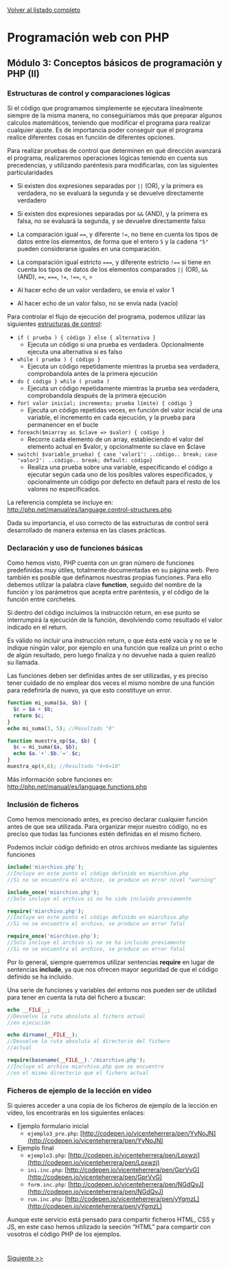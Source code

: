 [Volver al listado completo](../)

# Programación web con PHP

## Módulo 3: Conceptos básicos de programación y PHP (II)

### Estructuras de control y comparaciones lógicas

Si el código que programamos simplemente se ejecutara linealmente siempre de la misma manera, no conseguiríamos más que preparar algunos calculos matemáticos, teniendo que modificar el programa para realizar cualquier ajuste. Es de importancia poder conseguir que el programa realice diferentes cosas en función de diferentes opciones.

Para realizar pruebas de control que determinen en qué dirección avanzará el programa, realizaremos operaciones lógicas teniendo en cuenta sus precedencias, y utilizando paréntesis para modificarlas, con las siguientes particularidades

-   Si existen dos expresiones separadas por `||` (OR), y la primera es verdadera, no se evaluará la segunda y se devuelve directamente verdadero
-   Si existen dos expresiones separadas por `&&` (AND), y la primera es falsa, no se evaluará la segunda, y se devuelve directamente falso
-   La comparación igual `==`, y diferente `!=`, no tiene en cuenta los tipos de datos entre los elementos, de forma que el entero `5` y la cadena `"5"` pueden considerarse iguales en una comparación.

-   La comparación igual estricto `===`, y diferente estricto `!==` si tiene en cuenta los tipos de datos de los elementos comparados `||` (OR), `&&` (AND), `==`, `===`, `!=`, `!==`, `<`, `>`
-   Al hacer echo de un valor verdadero, se envía el valor 1
-   Al hacer echo de un valor falso, no se envía nada (vacío)

Para controlar el flujo de ejecución del programa, podemos utilizar las siguientes [estructuras de
control](<http://php.net/manual/es/language.control-structures.php>):

-   `if ( prueba ) { código } else { alternativa }`
    -   Ejecuta un código si una prueba es verdadera. Opcionalmente ejecuta una alternativa si es falso
-   `while ( prueba ) { código }`
    -   Ejecuta un código repetidamente mientras la prueba sea verdadera, comprobandola antes de la primera ejecución
-   `do { código } while ( prueba )`
    -   Ejecuta un código repetidamente mientras la prueba sea verdadera, comprobandola después de la primera ejecución
-   `for( valor inicial; incremento; prueba límite) { código }`
    -   Ejecuta un código repetidas veces, en función del valor incial de una variable, el incremento en cada ejecución, y la prueba para permanencer en el bucle
-   `foreach($miarray as $clave => $valor) { codigo }`
    -   Recorre cada elemento de un array, estableciendo el valor del elemento actual en \$valor, y opcionalmente su clave en \$clave
-   `switch( $variable_prueba) { case 'valor1': ..código.. break; case 'valor2': ..código.. break; default: código}`
    -   Realiza una prueba sobre una variable, especificando el código a ejecutar según cada uno de los posibles valores especificados, y opcionalmente un código por defecto en default para el resto de los valores no especificados.

La referencia completa se incluye en:
<http://php.net/manual/es/language.control-structures.php>

Dada su importancia, el uso correcto de las estructuras de control será desarrollado de manera extensa en las clases prácticas.


### Declaración y uso de funciones básicas

Como hemos visto, PHP cuenta con un gran número de funciones predefinidas muy útiles, totalmente documentadas en su página web. Pero también es posible que definamos nuestras propias funciones. Para ello debemos utilizar la palabra clave **function**, seguido del nombre de la función y los parámetros que acepta entre paréntesis, y el código de la función entre corchetes.

Si dentro del código incluimos la instrucción return, en ese punto se interrumpirá la ejecución de la función, devolviendo como resultado el valor indicado en el return.

Es válido no incluir una instrucción return, o que ésta esté vacía y no se le indique ningún valor, por ejemplo en una función que realiza un print o echo de algún resultado, pero luego finaliza y no devuelve nada a quien realizó su llamada.

Las funciones deben ser definidas antes de ser utilizadas, y es preciso tener cuidado de no emplear dos veces el mismo nombre de una función para redefinirla de nuevo, ya que esto constituye un error.

```php
function mi_suma($a, $b) {
  $c = $a + $b;
  return $c;
}
echo mi_suma(3, 5); //Resultado "8"

function muestra_op($a, $b) {
  $c = mi_suma($a, $b);
  echo $a.'+'.$b.'='.$c;
}
muestra_op(4,6); //Resultado "4+6=10"
```

Más información sobre funciones en: <http://php.net/manual/es/language.functions.php>


### Inclusión de ficheros

Como hemos mencionado antes, es preciso declarar cualquier función antes de que sea utilizada. Para organizar mejor nuestro código, no es preciso que todas las funciones estén definidas en el mismo fichero.

Podemos incluir código definido en otros archivos mediante las siguientes funciones

```php
include('miarchivo.php'); 
//Incluye en este punto el código definido en miarchivo.php
//Si no se encuentra el archivo, se produce un error nivel "warning"

include_once('miarchivo.php');
//Solo incluye el archivo si no ha sido incluido previamente

require('miarchivo.php');
//Incluye en este punto el código definido en miarchivo.php
//Si no se encuentra el archivo, se produce un error fatal

require_once('miarchivo.php');
//Solo incluye el archivo si no se ha incluido previamente
//Si no se encuentra el archivo, se produce un error fatal
```

Por lo general, siempre querremos utilizar sentencias **require** en lugar de sentencias **include**, ya que nos ofrecen mayor seguridad de que el código definido se ha incluido.

Una serie de funciones y variables del entorno nos pueden ser de utilidad para tener en cuenta la ruta del fichero a buscar:

```php
echo __FILE__; 
//Devuelve la ruta absoluta al fichero actual
//en ejecución

echo dirname(__FILE__);
//Devuelve la ruta absoluta al directorio del fichero
//actual

require(basename(__FILE__).'/miarchivo.php');
//Incluye el archivo miarchivo.php que se encuentre
//en el mismo directorio que el fichero actual
```

### Ficheros de ejemplo de la lección en vídeo

Si quieres acceder a una copia de los ficheros de ejemplo de la lección en
vídeo, los encontrarás en los siguientes enlaces:

- Ejemplo formulario inicial
    - `ejemplo3_pre.php`:
        [http://codepen.io/vicenteherrera/pen/YyNoJN](http://codepen.io/vicenteherrera/pen/YyNoJN)
- Ejemplo final
    - `ejemplo3.php`:
        [http://codepen.io/vicenteherrera/pen/Lpxwzj](http://codepen.io/vicenteherrera/pen/Lpxwzj)
    - `ini.inc.php`:
        [http://codepen.io/vicenteherrera/pen/GprVvG](http://codepen.io/vicenteherrera/pen/GprVvG)
    - `form.inc.php`:
        [http://codepen.io/vicenteherrera/pen/NGdQvJ](http://codepen.io/vicenteherrera/pen/NGdQvJ)
    - `run.inc.php`:
        [http://codepen.io/vicenteherrera/pen/yYgmzL](http://codepen.io/vicenteherrera/pen/yYgmzL)

Aunque este servicio está pensado para compartir ficheros HTML, CSS y JS, en este caso hemos utilizado la seeción “HTML” para compartir con vosotros el código PHP de los ejemplos.


#

[Siguiente >>](./4.md)